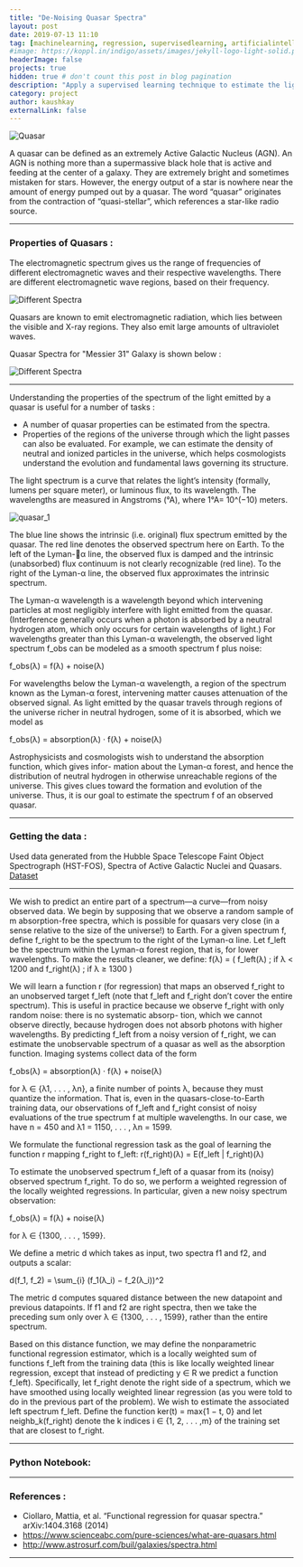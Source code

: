 ```yaml
---
title: "De-Noising Quasar Spectra"
layout: post
date: 2019-07-13 11:10
tag: [machinelearning, regression, supervisedlearning, artificialintelligence]
#image: https://koppl.in/indigo/assets/images/jekyll-logo-light-solid.png
headerImage: false
projects: true
hidden: true # don't count this post in blog pagination
description: "Apply a supervised learning technique to estimate the light spectrum of quasars."
category: project
author: kaushkay
externalLink: false
---
```


![Quasar](/assets/images/projects/reg_for_quasar_spectra/quasar_2.jpg)

A quasar can be defined as an extremely Active Galactic Nucleus (AGN). An AGN is nothing more than a supermassive black hole that is active and feeding at the center of a galaxy. They are extremely bright and sometimes mistaken for stars. However, the energy output of a star is nowhere near the amount of energy pumped out by a quasar. The word “quasar” originates from the contraction of “quasi-stellar”, which references a star-like radio source. 

---

### Properties of Quasars : 
The electromagnetic spectrum gives us the range of frequencies of different electromagnetic waves and their respective wavelengths. There are different electromagnetic wave regions, based on their frequency.

![Different Spectra](/assets/images/projects/reg_for_quasar_spectra/Electromagnetic-Spectrum-1.jpg)

Quasars are known to emit electromagnetic radiation, which lies between the visible and X-ray regions. They also emit large amounts of ultraviolet waves.

Quasar Spectra for "Messier 31" Galaxy is shown below :

![Different Spectra](/assets/images/projects/reg_for_quasar_spectra/quasar_spec_messier.jpg)

---

Understanding the properties of the spectrum of the light emitted by a quasar is useful for a number of tasks :
- A number of quasar properties can be estimated from the spectra.
- Properties of the regions of the universe through which the light passes can also be evaluated.
For example, we can estimate the density of neutral and ionized particles in the universe, which helps cosmologists understand the evolution and fundamental laws governing its structure.

The light spectrum is a curve that relates the light’s intensity (formally, lumens per square meter), or luminous flux, to its wavelength. The wavelengths are measured in Angstroms (°A), where 1°A= 10^(−10) meters.

![quasar_1](/assets/images/projects/reg_for_quasar_spectra/quasar_1.jpg)

The blue line shows the intrinsic (i.e. original) flux spectrum emitted by the quasar. The red line denotes the observed spectrum here on Earth. To the left of the Lyman-α line, the observed flux is damped and the intrinsic (unabsorbed) flux continuum is not clearly recognizable (red line). To the right of the Lyman-α line, the observed flux approximates the intrinsic spectrum.

The Lyman-α wavelength is a wavelength beyond which intervening particles at most negligibly interfere with light emitted from the quasar. (Interference generally occurs when a photon is absorbed by a neutral hydrogen atom, which only occurs for certain wavelengths of light.) For wavelengths greater than this Lyman-α wavelength, the observed light spectrum f_obs can be modeled as a smooth spectrum f plus noise:

f_obs(λ) = f(λ) + noise(λ)

For wavelengths below the Lyman-α wavelength, a region of the spectrum known as the Lyman-α forest, intervening matter causes attenuation of the observed signal. As light emitted by the quasar travels through regions of the universe richer in neutral hydrogen, some of it is absorbed, which we model as

f_obs(λ) = absorption(λ) · f(λ) + noise(λ)

Astrophysicists and cosmologists wish to understand the absorption function, which gives infor- mation about the Lyman-α forest, and hence the distribution of neutral hydrogen in otherwise unreachable regions of the universe. This gives clues toward the formation and evolution of the universe. Thus, it is our goal to estimate the spectrum f of an observed quasar.

---

### Getting the data : 
Used data generated from the Hubble Space Telescope Faint Object Spectrograph (HST-FOS), Spectra of Active Galactic Nuclei and Quasars. [Dataset](https://github.com/kaushkay/denoising-quasar-spectra/tree/master/Data)

---

We wish to predict an entire part of a spectrum—a curve—from noisy observed data. We begin by supposing that we observe a random sample of m absorption-free spectra, which is possible for quasars very close (in a sense relative to the size of the universe!) to Earth. For a given spectrum f, define f_right to be the spectrum to the right of the Lyman-α line. Let f_left be the spectrum within the Lyman-α forest region, that is, for lower wavelengths. To make the results cleaner, we define:
f(λ) = ( f_left(λ) ; if λ < 1200  and f_right(λ) ; if λ ≥ 1300 )

We will learn a function r (for regression) that maps an observed f_right to an unobserved target f_left (note that f_left and f_right don’t cover the entire spectrum). This is useful in practice because we observe f_right with only random noise: there is no systematic absorp- tion, which we cannot observe directly, because hydrogen does not absorb photons with higher wavelengths. By predicting f_left from a noisy version of f_right, we can estimate the unobservable spectrum of a quasar as well as the absorption function. Imaging systems collect data of the form 

f_obs(λ) = absorption(λ) · f(λ) + noise(λ) 

for λ ∈ {λ1, . . . , λn}, a finite number of points λ, because they must quantize the information. That is, even in the quasars-close-to-Earth training data, our observations of f_left and f_right consist of noisy evaluations of the true spectrum f at multiple wavelengths. In our case, we have n = 450 and λ1 = 1150, . . . , λn = 1599.

We formulate the functional regression task as the goal of learning the function r mapping f_right to f_left:
r(f_right)(λ) = E(f_left | f_right)(λ)

To estimate the unobserved spectrum f_left of a quasar from its (noisy) observed spectrum f_right. To do so, we perform a weighted regression of the locally weighted regressions. In particular, given a new noisy spectrum observation:

f_obs(λ) = f(λ) + noise(λ) 

for λ ∈ {1300, . . . , 1599}.

We define a metric d which takes as input, two spectra f1 and f2, and outputs a scalar:

d(f_1, f_2) = \sum_{i} (f_1(λ_i) − f_2(λ_i))^2

The metric d computes squared distance between the new datapoint and previous datapoints. If f1 and f2 are right spectra, then we take the preceding sum only over λ ∈ {1300, . . . , 1599}, rather than the entire spectrum.

Based on this distance function, we may define the nonparametric functional regression estimator, which is a locally weighted sum of functions f_left from the training data (this is like locally weighted linear regression, except that instead of predicting y ∈ R we predict a function f_left). Specifically, let f_right denote the right side of a spectrum, which we have smoothed using locally weighted linear regression (as you were told to do in the previous part of the problem). We wish to estimate the associated left spectrum f_left. Define the function ker(t) = max{1 − t, 0} and let neighb_k(f_right) denote the k indices i ∈ {1, 2, . . . ,m} of the training set that are closest to f_right.

---

###  Python Notebook: 

---

### References : 

- Ciollaro, Mattia, et al. “Functional regression for quasar spectra.” arXiv:1404.3168 (2014)
- <https://www.scienceabc.com/pure-sciences/what-are-quasars.html>
- <http://www.astrosurf.com/buil/galaxies/spectra.html>




---